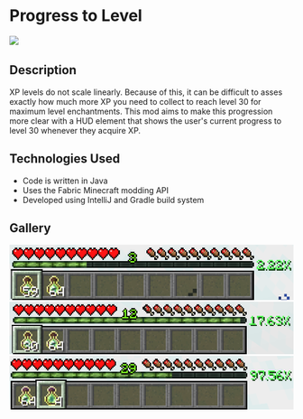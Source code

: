 # Progress to Level
![](demo.webp)
## Description
XP levels do not scale linearly. Because of this, it can be difficult to asses exactly how much more XP you need to collect to reach level 30 for maximum level enchantments. This mod aims to make this progression more clear with a HUD element that shows the user's current progress to level 30 whenever they acquire XP.
## Technologies Used
- Code is written in Java
- Uses the Fabric Minecraft modding API
- Developed using IntelliJ and Gradle build system
## Gallery
![](https://github.com/oronadavid/Progress-to-Level/blob/master/image1.png)
![](https://github.com/oronadavid/Progress-to-Level/blob/master/image2.png)
![](https://github.com/oronadavid/Progress-to-Level/blob/master/image3.png)